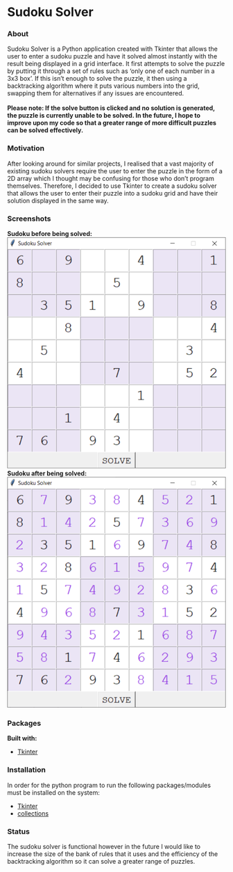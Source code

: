 # Sudoku Solver

### About
Sudoku Solver is a Python application created with Tkinter that allows the user to enter a sudoku puzzle and have it solved almost instantly with the result being displayed in a grid interface.
It first attempts to solve the puzzle by putting it through a set of rules such as ‘only one of each number in a 3x3 box’. If this isn’t enough to solve the puzzle, it then using a backtracking algorithm where it puts various numbers into the grid, swapping them for alternatives if any issues are encountered.
<br><br>
**Please note: If the solve button is clicked and no solution is generated, the puzzle is currently unable to be solved. In the future, I hope to improve upon my code so that a greater range of more difficult puzzles can be solved effectively.**

### Motivation
After looking around for similar projects, I realised that a vast majority of existing sudoku solvers require the user to enter the puzzle in the form of a 2D array which I thought may be confusing for those who don’t program themselves. Therefore, I decided to use Tkinter to create a sudoku solver that allows the user to enter their puzzle into a sudoku grid and have their solution displayed in the same way.

### Screenshots <br>
**Sudoku before being solved:**
![Sudoku before being solved](sudokuBefore.png)
**Sudoku after being solved:**
![Sudoku after being solved](sudokuAfter.png)

### Packages
**Built with:**
- [Tkinter](https://docs.python.org/3/library/tkinter.html)

### Installation
In order for the python program to run the following packages/modules must be installed on the system:
- [Tkinter](https://docs.python.org/3/library/tkinter.html)
- [collections](https://docs.python.org/2/library/collections.html)

### Status
The sudoku solver is functional however in the future I would like to increase the size of the bank of rules that it uses and the efficiency of the backtracking algorithm so it can solve a greater range of puzzles. 


